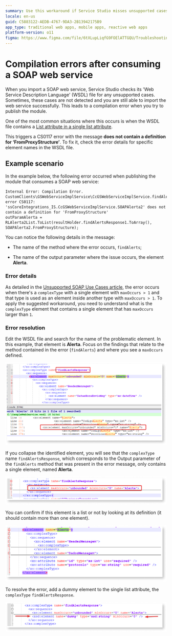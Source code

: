 ```yaml
---
summary: Use this workaround if Service Studio misses unsupported cases when importing SOAP web services, leading to CS0117 errors, often caused by nested list attributes.
locale: en-us
guid: C5883122-AEDB-4767-9DA3-2B13942175B9
app_type: traditional web apps, mobile apps, reactive web apps
platform-version: o11
figma: https://www.figma.com/file/6tXLupLiqfG9FOElATTGQU/Troubleshooting?type=design&node-id=3367%3A23&mode=design&t=xXsxbR6xHsAFDPkM-1
---
```


# Compilation errors after consuming a SOAP web service

When you import a SOAP web service, Service Studio checks its 'Web Service Description Language' (WSDL) file for any unsupported cases. Sometimes, these cases are not detected and you are still able to import the web service successfully. This leads to a compilation error when you try to publish the module.


One of the most common situations where this occurs is when the WSDL file contains a [List attribute in a single list attribute](https://success.outsystems.com/documentation/11/extensibility_and_integration/soap/consuming_soap_web_services/unsupported_soap_use_cases/#list-attribute-in-a-single-list-attribute). 

This triggers a CS0117 error with the message **does not contain a definition for ‘FromProxyStructure’**. To fix it, check the error details for specific element names in the WSDL file.

## Example scenario

In the example below, the following error occurred when publishing the module that consumes a SOAP web service:

```
Internal Error: Compilation Error.
CustomClients\GSWebServiceImplService\CcGSWebServiceImplService.findAlerts.cs(110,95): error CS0117: 'ssCoreIntegrations_IS.CcGSWebServiceImplService.SOAPAlerta2' does not contain a definition for 'FromProxyStructure'
outParamAlerta = RLAlerta2List.ToList(resultHolder.findAlertsResponse1.ToArray(), SOAPAlerta2.FromProxyStructure);

```
You can notice the following details in the message:
* The name of the method where the error occurs, `findAlerts`;

* The name of the output parameter where the issue occurs, the element **Alerta**.

### Error details

As detailed in the [Unsupported SOAP Use Cases article](https://success.outsystems.com/documentation/11/extensibility_and_integration/soap/consuming_soap_web_services/unsupported_soap_use_cases/#list-attribute-in-a-single-list-attribute), the error occurs when there's a `complexType` with a single element with `maxOccurs > 1` and that type is used as an element inside another type with `maxOccurs > 1`. To apply the suggested workaround, you need to understand what is the `complexType` element that contains a single element that has `maxOccurs` larger than `1`. 

### Error resolution

Edit the WSDL file and search for the name of the problematic element. In this example, that element is **Alerta**. Focus on the findings that relate to the method contained in the error (`findAlerts`) and where you see a `maxOccurs` defined.

![](images/maxoccurs-defined.png)

If you collapse the identified element, you will see that the `complexType` name `findAlertsResponse`, which corresponds to the Output parameter of the `findAlerts` method that was present in the error message, only contains a single element, named **Alerta**.

![](images/maxoccurs-defined-2.png)

You can confirm if this element is a list or not by looking at its definition (it should contain more than one element).

![](images/maxoccurs-defined-3.png)

To resolve the error, add a dummy element to the single list attribute, the `complexType` `findAlertsResponse`.

![](images/maxoccurs-defined-4.png)

